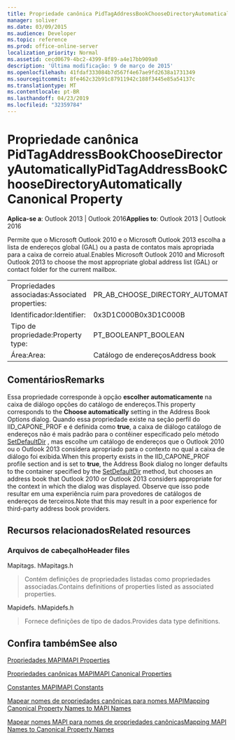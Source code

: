 ```yaml
---
title: Propriedade canônica PidTagAddressBookChooseDirectoryAutomatically
manager: soliver
ms.date: 03/09/2015
ms.audience: Developer
ms.topic: reference
ms.prod: office-online-server
localization_priority: Normal
ms.assetid: cecd0679-4bc2-4399-8f89-a4e17bb909a0
description: 'Última modificação: 9 de março de 2015'
ms.openlocfilehash: 41fdaf333084b7d567f4e67ae9fd2638a1731349
ms.sourcegitcommit: 8fe462c32b91c87911942c188f3445e85a54137c
ms.translationtype: MT
ms.contentlocale: pt-BR
ms.lasthandoff: 04/23/2019
ms.locfileid: "32359784"
---
```

# <a name="pidtagaddressbookchoosedirectoryautomatically-canonical-property"></a><span data-ttu-id="13278-103">Propriedade canônica PidTagAddressBookChooseDirectoryAutomatically</span><span class="sxs-lookup"><span data-stu-id="13278-103">PidTagAddressBookChooseDirectoryAutomatically Canonical Property</span></span>

  
  
<span data-ttu-id="13278-104">**Aplica-se a**: Outlook 2013 | Outlook 2016</span><span class="sxs-lookup"><span data-stu-id="13278-104">**Applies to**: Outlook 2013 | Outlook 2016</span></span> 
  
<span data-ttu-id="13278-105">Permite que o Microsoft Outlook 2010 e o Microsoft Outlook 2013 escolha a lista de endereços global (GAL) ou a pasta de contatos mais apropriada para a caixa de correio atual.</span><span class="sxs-lookup"><span data-stu-id="13278-105">Enables Microsoft Outlook 2010 and Microsoft Outlook 2013 to choose the most appropriate global address list (GAL) or contact folder for the current mailbox.</span></span>
  
|||
|:-----|:-----|
|<span data-ttu-id="13278-106">Propriedades associadas:</span><span class="sxs-lookup"><span data-stu-id="13278-106">Associated properties:</span></span>  <br/> |<span data-ttu-id="13278-107">PR_AB_CHOOSE_DIRECTORY_AUTOMATICALLY</span><span class="sxs-lookup"><span data-stu-id="13278-107">PR_AB_CHOOSE_DIRECTORY_AUTOMATICALLY</span></span>  <br/> |
|<span data-ttu-id="13278-108">Identificador:</span><span class="sxs-lookup"><span data-stu-id="13278-108">Identifier:</span></span>  <br/> |<span data-ttu-id="13278-109">0x3D1C000B</span><span class="sxs-lookup"><span data-stu-id="13278-109">0x3D1C000B</span></span>  <br/> |
|<span data-ttu-id="13278-110">Tipo de propriedade:</span><span class="sxs-lookup"><span data-stu-id="13278-110">Property type:</span></span>  <br/> |<span data-ttu-id="13278-111">PT_BOOLEAN</span><span class="sxs-lookup"><span data-stu-id="13278-111">PT_BOOLEAN</span></span>  <br/> |
|<span data-ttu-id="13278-112">Área:</span><span class="sxs-lookup"><span data-stu-id="13278-112">Area:</span></span>  <br/> |<span data-ttu-id="13278-113">Catálogo de endereços</span><span class="sxs-lookup"><span data-stu-id="13278-113">Address book</span></span>  <br/> |
   
## <a name="remarks"></a><span data-ttu-id="13278-114">Comentários</span><span class="sxs-lookup"><span data-stu-id="13278-114">Remarks</span></span>

<span data-ttu-id="13278-115">Essa propriedade corresponde à opção **escolher automaticamente** na caixa de diálogo opções do catálogo de endereços.</span><span class="sxs-lookup"><span data-stu-id="13278-115">This property corresponds to the **Choose automatically** setting in the Address Book Options dialog.</span></span> <span data-ttu-id="13278-116">Quando essa propriedade existe na seção perfil do IID_CAPONE_PROF e é definida como **true**, a caixa de diálogo catálogo de endereços não é mais padrão para o contêiner especificado pelo método [SetDefaultDir](iaddrbook-setdefaultdir.md) , mas escolhe um catálogo de endereços que o Outlook 2010 ou o Outlook 2013 considera apropriado para o contexto no qual a caixa de diálogo foi exibida.</span><span class="sxs-lookup"><span data-stu-id="13278-116">When this property exists in the IID_CAPONE_PROF profile section and is set to **true**, the Address Book dialog no longer defaults to the container specified by the [SetDefaultDir](iaddrbook-setdefaultdir.md) method, but chooses an address book that Outlook 2010 or Outlook 2013 considers appropriate for the context in which the dialog was displayed.</span></span> <span data-ttu-id="13278-117">Observe que isso pode resultar em uma experiência ruim para provedores de catálogos de endereços de terceiros.</span><span class="sxs-lookup"><span data-stu-id="13278-117">Note that this may result in a poor experience for third-party address book providers.</span></span> 
  
## <a name="related-resources"></a><span data-ttu-id="13278-118">Recursos relacionados</span><span class="sxs-lookup"><span data-stu-id="13278-118">Related resources</span></span>

### <a name="header-files"></a><span data-ttu-id="13278-119">Arquivos de cabeçalho</span><span class="sxs-lookup"><span data-stu-id="13278-119">Header files</span></span>

<span data-ttu-id="13278-120">Mapitags. h</span><span class="sxs-lookup"><span data-stu-id="13278-120">Mapitags.h</span></span>
  
> <span data-ttu-id="13278-121">Contém definições de propriedades listadas como propriedades associadas.</span><span class="sxs-lookup"><span data-stu-id="13278-121">Contains definitions of properties listed as associated properties.</span></span>
    
<span data-ttu-id="13278-122">Mapidefs. h</span><span class="sxs-lookup"><span data-stu-id="13278-122">Mapidefs.h</span></span>
  
> <span data-ttu-id="13278-123">Fornece definições de tipo de dados.</span><span class="sxs-lookup"><span data-stu-id="13278-123">Provides data type definitions.</span></span>
    
## <a name="see-also"></a><span data-ttu-id="13278-124">Confira também</span><span class="sxs-lookup"><span data-stu-id="13278-124">See also</span></span>



[<span data-ttu-id="13278-125">Propriedades MAPI</span><span class="sxs-lookup"><span data-stu-id="13278-125">MAPI Properties</span></span>](mapi-properties.md)
  
[<span data-ttu-id="13278-126">Propriedades canônicas MAPI</span><span class="sxs-lookup"><span data-stu-id="13278-126">MAPI Canonical Properties</span></span>](mapi-canonical-properties.md)
  
[<span data-ttu-id="13278-127">Constantes MAPI</span><span class="sxs-lookup"><span data-stu-id="13278-127">MAPI Constants</span></span>](mapi-constants.md)
  
[<span data-ttu-id="13278-128">Mapear nomes de propriedades canônicas para nomes MAPI</span><span class="sxs-lookup"><span data-stu-id="13278-128">Mapping Canonical Property Names to MAPI Names</span></span>](mapping-canonical-property-names-to-mapi-names.md)
  
[<span data-ttu-id="13278-129">Mapear nomes MAPI para nomes de propriedades canônicas</span><span class="sxs-lookup"><span data-stu-id="13278-129">Mapping MAPI Names to Canonical Property Names</span></span>](mapping-mapi-names-to-canonical-property-names.md)

